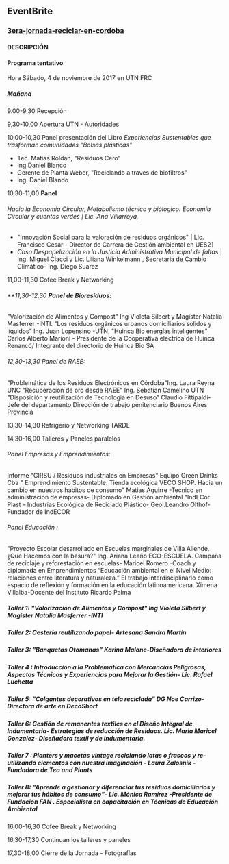 ## EventBrite

### [3era-jornada-reciclar-en-cordoba](https://www.eventbrite.com.ar/e/3era-jornada-reciclar-en-cordoba-tickets-38757138645?ref=enivtefor001&invite=MTMwMDY5NDYvYmVuamlqXzE5ODBAeWFob28uY29tLzA%3D&utm_source=eb_email&utm_medium=email&utm_campaign=inviteformalv2&ref=enivtefor001&utm_term=attend)

#### DESCRIPCIÓN

#### Programa tentativo
Hora Sábado, 4 de noviembre de 2017 en UTN FRC

##### Mañana

9.00-9,30 Recepción

9,30-10,00 Apertura UTN - Autoridades

10,00-10,30 Panel presentación del Libro _Experiencias Sustentables que trasforman comunidades "Bolsas plásticas"_ 
- Tec. Matias Roldan, "Residuos Cero" 
- Ing.Daniel Blanco
- Gerente de Planta Weber, "Reciclando a traves de biofiltros" 
- Ing. Daniel Blando

10,30-11,00 **Panel**

###### _Hacia la Economía Circular, Metabolismo técnico y biólogico: Economía Circular y cuentas verdes_ | Lic. Ana Villarroya,
- "Innovación Social para la valoración de residuos orgánicos" | Lic. Francisco Cesar - Director de Carrera de Gestión ambiental en UES21
- _Caso Despapelización en la Justicia Administrativa Municipal de faltas_ | Ing. Miguel Ciacci y Lic. Liliana Winkelmann , Secretaria de Cambio Climático- Ing. Diego Suarez

11,00-11,30 Cofee Break y Networking

###### **11,30-12,30 **Panel de Bioresiduos:**
"Valorización de Alimentos y Compost" Ing Violeta Silbert y Magister Natalia Masferrer -INTI.
"Los residuos orgánicos urbanos domiciliarios solidos y líquidos" Ing. Juan Lopensino -UTN,
"Huinca Bio energías inteligentes" Carlos Alberto Marioni - Presidente de la Cooperativa electrica de Huinca Renancó/ Integrante del directorio de Huinca Bio SA

###### 12,30-13,30 Panel de RAEE:
"Problemática de los Residuos Electrónicos en Córdoba"Ing. Laura Reyna UNC
"Recuperación de oro desde RAEE" Ing. Sebatian Camelino UTN
"Disposición y reutilización de Tecnologia en Desuso" Claudio Fittipaldi- Jefe del departamento Dirección de trabajo penitenciario Buenos Aires Provincia

13,30-14,30 Refrigerio y Networking
TARDE

14,30-16,00 Talleres y Paneles paralelos

###### Panel Empresas y Emprendimientos:
Informe "GIRSU / Residuos industriales en Empresas" Equipo Green Drinks Cba
" Emprendimiento Sustentable: Tienda ecológica VECO SHOP. Hacia un cambio en nuestros hábitos de consumo" Matias Aguirre -Tecnico en administracion de empresas- Diplomado en Gestión ambiental
"IndECor Plast – Industrias Ecológica de Reciclado Plástico- Geol.Leandro Olthof- Fundador de IndECOR

###### Panel Educación :
"Proyecto Escolar desarrollado en Escuelas marginales de Villa Allende. ¿Qué Hacemos con la basura?" Ing. Ariana Leaño
ECO-ESCUELA. Campaña de reciclaje y reforestación en escuelas- Maricel Romero -Coach y diplomada en Emprendimientos
“Educación ambiental en el Nivel Medio: relaciones entre literatura y naturaleza.” El trabajo interdisciplinario como espacio de reflexión y formación en la educación latinoamericana. Ximena Villalba-Docente del Instituto Ricardo Palma

##### Taller 1: "Valorización de Alimentos y Compost" Ing Violeta Silbert y Magister Natalia Masferrer -INTI

##### Taller 2: Cestería reutilizando papel- Artesana Sandra Martín

##### Taller 3: "Banquetas Otomanas" Karina Malone-Diseñadora de interiores

##### Taller 4 : Introducción a la Problemática con Mercancías Peligrosas, Aspectos Técnicos y Experiencias para Mejorar la Gestión- Lic. Rafael Luchetta

##### Taller 5: "Colgantes decorativos en tela reciclada" DG Noe Carrizo- Directora de arte en DecoShort

##### Taller 6: Gestión de remanentes textiles en el Diseño Integral de Indumentaria- Estrategias de reducción de Residuos. Lic. Maria Maricel Gonzalez- Diseñadora textil y de Indumentaria.

##### Taller 7 : Planters y macetas vintage reciclando latas o frascos y re-utilizando elementos con nuestra imaginación - Laura Zalosnik -Fundadora de Tea and Plants

##### Taller 8: "Aprendé a gestionar y diferenciar tus residuos domiciliarios y mejorar tus hábitos de consumo"- Lic. Mónica Ramírez -Presidente de Fundación FAN . Especialista en capacitación en Técnicas de Educación Ambiental

16,00-16,30 Cofee Break y Networking

16,30-17,30 Continuan los talleres y paneles

17,30-18,00 Cierre de la Jornada - Fotografías

